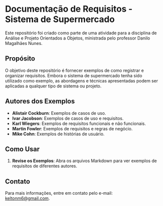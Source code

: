 # Documentação de Requisitos - Sistema de Supermercado

Este repositório foi criado como parte de uma atividade para a disciplina de Análise e Projeto Orientados a Objetos, ministrada pelo professor Danilo Magalhães Nunes.

## Propósito

O objetivo deste repositório é fornecer exemplos de como registrar e organizar requisitos. Embora o sistema de supermercado tenha sido utilizado como exemplo, as abordagens e técnicas apresentadas podem ser aplicadas a qualquer tipo de sistema ou projeto.

## Autores dos Exemplos

- **Alistair Cockburn**: Exemplos de casos de uso.
- **Ivar Jacobson**: Exemplos de casos de uso e requisitos.
- **Karl Wiegers**: Exemplos de requisitos funcionais e não funcionais.
- **Martin Fowler**: Exemplos de requisitos e regras de negócio.
- **Mike Cohn**: Exemplos de histórias de usuário.

## Como Usar

1. **Revise os Exemplos**: Abra os arquivos Markdown para ver exemplos de requisitos de diferentes autores.

## Contato

Para mais informações, entre em contato pelo e-mail: [keltonm6@gmail.com](mailto:keltonm6@gmail.com).
